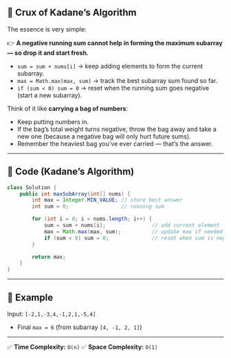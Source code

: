 ## 🔹 Crux of Kadane’s Algorithm

The essence is very simple:

👉 **A negative running sum cannot help in forming the maximum subarray — so drop it and start fresh.**

* `sum = sum + nums[i]` → keep adding elements to form the current subarray.
* `max = Math.max(max, sum)` → track the best subarray sum found so far.
* `if (sum < 0) sum = 0` → reset when the running sum goes negative (start a new subarray).

Think of it like **carrying a bag of numbers**:

* Keep putting numbers in.
* If the bag’s total weight turns negative, throw the bag away and take a new one (because a negative bag will only hurt future sums).
* Remember the heaviest bag you’ve ever carried — that’s the answer.

---

## 🔹 Code (Kadane’s Algorithm)

```java
class Solution {
    public int maxSubArray(int[] nums) {
        int max = Integer.MIN_VALUE; // store best answer
        int sum = 0;                 // running sum

        for (int i = 0; i < nums.length; i++) {
            sum = sum + nums[i];               // add current element
            max = Math.max(max, sum);          // update max if needed
            if (sum < 0) sum = 0;              // reset when sum is negative
        }

        return max;
    }
}
```

---

## 🔹 Example

Input: `[-2,1,-3,4,-1,2,1,-5,4]`

* Final `max = 6` (from subarray `[4, -1, 2, 1]`)

---

✅ **Time Complexity:** `O(n)`
✅ **Space Complexity:** `O(1)`

